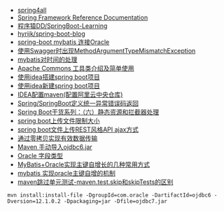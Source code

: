 
* [spring4all](http://www.spring4all.com/)
* [Spring Framework Reference Documentation](https://docs.spring.io/spring/docs/4.3.3.RELEASE/spring-framework-reference/htmlsingle/#overview-getting-started-with-spring)
* [程序猿DD/SpringBoot-Learning](https://gitee.com/didispace/SpringBoot-Learning)
* [hyrijk/spring-boot-blog](https://github.com/hyrijk/spring-boot-blog)
* [spring-boot mybatis 连接Oracle](http://www.jianshu.com/p/b2aaf020c2aa)
* [使用Swagger时出现MethodArgumentTypeMismatchException](https://github.com/dyc87112/SpringBoot-Learning/issues/4)
* [mybatis对时间的处理](http://blog.csdn.net/u012302681/article/details/47290745)
* [Apache Commons 工具类介绍及简单使用](http://blog.csdn.net/lovesomnus/article/details/41626747)
* [使用idea搭建spring boot项目](http://blog.csdn.net/mengdonghui123456/article/details/71304550)
* [使用idea新建spring boot项目](http://www.jianshu.com/p/45ba074dbc81)
* [IDEA配置maven(配置阿里云中央仓库)](http://mangocool.com/1488447221130.html)
* [Spring/SpringBoot定义统一异常错误码返回](http://blog.csdn.net/KingBoyWorld/article/details/76717204)
* [Spring Boot干货系列：（六）静态资源和拦截器处理](http://tengj.top/2017/03/30/springboot6/)
* [spring boot上传文件限制大小](http://cxytiandi.com/blog/detail/7771)
* [spring boot文件上传REST风格API ajax方式](http://www.leftso.com/blog/232.html)
* [通过零拷贝实现有效数据传输](https://www.ibm.com/developerworks/cn/java/j-zerocopy/)
* [Maven 手动导入ojdbc6.jar](http://www.jianshu.com/p/492c8a9a0118)
* [Oracle 字段类型](http://www.cnblogs.com/lihan/archive/2010/01/06/1640547.html)
* [MyBatis+Oracle实现主键自增长的几种常用方式](http://blog.csdn.net/wal1314520/article/details/77132305)
* [mybatis 实现oracle主键自增的机制](http://www.cnblogs.com/panie2015/p/5807683.html)
* [maven跳过单元测试-maven.test.skip和skipTests的区别](http://blog.csdn.net/arkblue/article/details/50974957)

```
mvn install:install-file -DgroupId=com.oracle -DartifactId=ojdbc6 -Dversion=12.1.0.2 -Dpackaging=jar -Dfile=ojdbc7.jar
```
